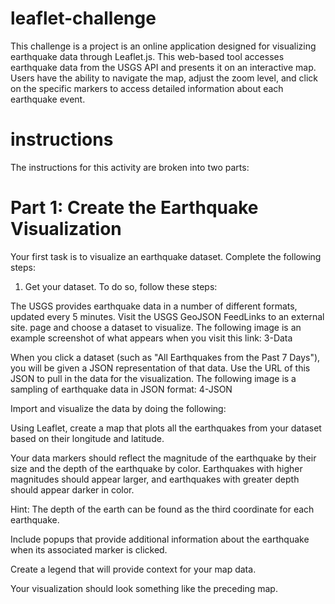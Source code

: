 # leaflet-challenge
This challenge is a project is an online application designed for visualizing earthquake data through Leaflet.js. This web-based tool accesses earthquake data from the USGS API and presents it on an interactive map. Users have the ability to navigate the map, adjust the zoom level, and click on the specific markers to access detailed information about each earthquake event.

# instructions
The instructions for this activity are broken into two parts:


# Part 1: Create the Earthquake Visualization


Your first task is to visualize an earthquake dataset. Complete the following steps:

1. Get your dataset. To do so, follow these steps:

The USGS provides earthquake data in a number of different formats, updated every 5 minutes. Visit the USGS GeoJSON FeedLinks to an external site. page and choose a dataset to visualize. The following image is an example screenshot of what appears when you visit this link:
3-Data

When you click a dataset (such as "All Earthquakes from the Past 7 Days"), you will be given a JSON representation of that data. Use the URL of this JSON to pull in the data for the visualization. The following image is a sampling of earthquake data in JSON format:
4-JSON

Import and visualize the data by doing the following:

Using Leaflet, create a map that plots all the earthquakes from your dataset based on their longitude and latitude.

Your data markers should reflect the magnitude of the earthquake by their size and the depth of the earthquake by color. Earthquakes with higher magnitudes should appear larger, and earthquakes with greater depth should appear darker in color.

Hint: The depth of the earth can be found as the third coordinate for each earthquake.

Include popups that provide additional information about the earthquake when its associated marker is clicked.

Create a legend that will provide context for your map data.

Your visualization should look something like the preceding map.
